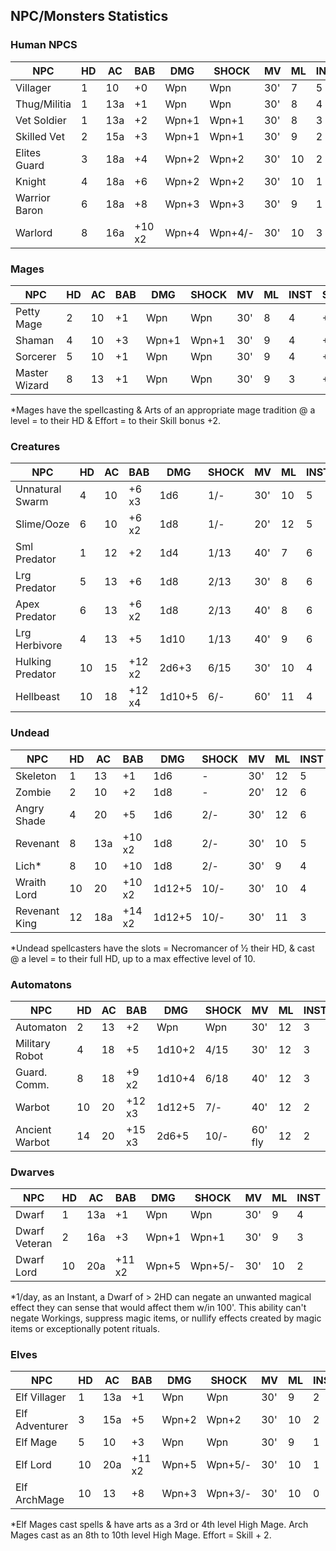 ## NPC/Monsters Statistics

### Human NPCS

| NPC | HD | AC | BAB | DMG | SHOCK | MV | ML | INST | SKL | SV |
|-----|----|----|-----|-----|-------|----|----|------|-----|----|
| Villager | 1 | 10 | +0 | Wpn | Wpn | 30' | 7 | 5 | +1 | 15+ |
| Thug/Militia | 1 | 13a | +1 | Wpn | Wpn | 30' | 8 | 4 | +1 | 15+ |
| Vet Soldier | 1 | 13a | +2 | Wpn+1 | Wpn+1 | 30' | 8 | 3 | +1 | 15+ |
| Skilled Vet | 2 | 15a | +3 | Wpn+1 | Wpn+1 | 30' | 9 | 2 | +1 | 14+ |
| Elites Guard | 3 | 18a | +4 | Wpn+2 | Wpn+2 | 30' | 10 | 2 | +2 | 14+ |
| Knight | 4 | 18a | +6 | Wpn+2 | Wpn+2 | 30' | 10 | 1 | +2 | 13+ |
| Warrior Baron | 6 | 18a | +8 | Wpn+3 | Wpn+3 | 30' | 9 | 1 | +2 | 12+ |
| Warlord | 8 | 16a | +10 x2 | Wpn+4 | Wpn+4/- | 30' | 10 | 3 | +2 | 11+ |

### Mages

| NPC | HD | AC | BAB | DMG | SHOCK | MV | ML | INST | SKL | SV |
|-----|----|----|-----|-----|-------|----|----|------|-----|----|
| Petty Mage | 2 | 10 | +1 | Wpn | Wpn | 30' | 8 | 4 | +1 | 14+ |
| Shaman | 4 | 10 | +3 | Wpn+1 | Wpn+1 | 30' | 9 | 4 | +1 | 13+ |
| Sorcerer | 5 | 10 | +1 | Wpn | Wpn | 30' | 9 | 4 | +2 | 13+ |
| Master Wizard | 8 | 13 | +1 | Wpn | Wpn | 30' | 9 | 3 | +2 | 11+ |

*Mages have the spellcasting & Arts of an appropriate mage tradition @ a level = to their HD & Effort = to their Skill bonus +2.

### Creatures

| NPC | HD | AC | BAB | DMG | SHOCK | MV | ML | INST | SKL | SV |
|-----|----|----|-----|-----|-------|----|----|------|-----|----|
| Unnatural Swarm | 4 | 10 | +6 x3 | 1d6 | 1/- | 30' | 10 | 5 | +1 | 13+ |
| Slime/Ooze | 6 | 10 | +6 x2 | 1d8 | 1/- | 20' | 12 | 5 | +1 | 12+ |
| Sml Predator | 1 | 12 | +2 | 1d4 | 1/13 | 40' | 7 | 6 | +1 | 15+ |
| Lrg Predator | 5 | 13 | +6 | 1d8 | 2/13 | 30' | 8 | 6 | +1 | 13+ |
| Apex Predator | 6 | 13 | +6 x2 | 1d8 | 2/13 | 40' | 8 | 6 | +2 | 12+ |
| Lrg Herbivore | 4 | 13 | +5 | 1d10 | 1/13 | 40' | 9 | 6 | +1 | 13+ |
| Hulking Predator | 10 | 15 | +12 x2 | 2d6+3 | 6/15 | 30' | 10 | 4 | +1 | 10+ |
| Hellbeast | 10 | 18 | +12 x4 | 1d10+5 | 6/- | 60' | 11 | 4 | +3 | 10+ |

### Undead

| NPC | HD | AC | BAB | DMG | SHOCK | MV | ML | INST | SKL | SV |
|-----|----|----|-----|-----|-------|----|----|------|-----|----|
| Skeleton | 1 | 13 | +1 | 1d6 | - | 30' | 12 | 5 | +0 | 15+ |
| Zombie | 2 | 10 | +2 | 1d8 | - | 20' | 12 | 6 | +0 | 14+ |
| Angry Shade | 4 | 20 | +5 | 1d6 | 2/- | 30' | 12 | 6 | +1 | 13+ |
| Revenant | 8 | 13a | +10 x2 | 1d8 | 2/- | 30' | 10 | 5 | +2 | 11+ |
| Lich* | 8 | 10 | +10 | 1d8 | 2/- | 30' | 9 | 4 | +2 | 11+ |
| Wraith Lord | 10 | 20 | +10 x2 | 1d12+5 | 10/- | 30' | 10 | 4 | +2 | 10+ |
| Revenant King | 12 | 18a | +14 x2 | 1d12+5 | 10/- | 30' | 11 | 3 | +2 | 9+ |

*Undead spellcasters have the slots = Necromancer of ½ their HD, & cast @ a level = to their full HD, up to a max effective level of 10.

### Automatons

| NPC | HD | AC | BAB | DMG | SHOCK | MV | ML | INST | SKL | SV |
|-----|----|----|-----|-----|-------|----|----|------|-----|----|
| Automaton | 2 | 13 | +2 | Wpn | Wpn | 30' | 12 | 3 | +1 | 14+ |
| Military Robot | 4 | 18 | +5 | 1d10+2 | 4/15 | 30' | 12 | 3 | +1 | 13+ |
| Guard. Comm. | 8 | 18 | +9 x2 | 1d10+4 | 6/18 | 40' | 12 | 3 | +2 | 11+ |
| Warbot | 10 | 20 | +12 x3 | 1d12+5 | 7/- | 40' | 12 | 2 | +2 | 10+ |
| Ancient Warbot | 14 | 20 | +15 x3 | 2d6+5 | 10/- | 60' fly | 12 | 2 | +2 | 8+ |

### Dwarves

| NPC | HD | AC | BAB | DMG | SHOCK | MV | ML | INST | SKL | SV |
|-----|----|----|-----|-----|-------|----|----|------|-----|----|
| Dwarf | 1 | 13a | +1 | Wpn | Wpn | 30' | 9 | 4 | +1 | 15+ |
| Dwarf Veteran | 2 | 16a | +3 | Wpn+1 | Wpn+1 | 30' | 9 | 3 | +1 | 14+ |
| Dwarf Lord | 10 | 20a | +11 x2 | Wpn+5 | Wpn+5/- | 30' | 10 | 2 | +2 | 10+ |

*1/day, as an Instant, a Dwarf of > 2HD can negate an unwanted magical effect they can sense that would affect them w/in 100'. This ability can't negate Workings, suppress magic items, or nullify effects created by magic items or exceptionally potent rituals.

### Elves

| NPC | HD | AC | BAB | DMG | SHOCK | MV | ML | INST | SKL | SV |
|-----|----|----|-----|-----|-------|----|----|------|-----|----|
| Elf Villager | 1 | 13a | +1 | Wpn | Wpn | 30' | 9 | 2 | +2 | 15+ |
| Elf Adventurer | 3 | 15a | +5 | Wpn+2 | Wpn+2 | 30' | 10 | 2 | +2 | 14+ |
| Elf Mage | 5 | 10 | +3 | Wpn | Wpn | 30' | 9 | 1 | +2 | 13+ |
| Elf Lord | 10 | 20a | +11 x2 | Wpn+5 | Wpn+5/- | 30' | 10 | 1 | +3 | 10+ |
| Elf ArchMage | 10 | 13 | +8 | Wpn+3 | Wpn+3/- | 30' | 10 | 0 | +4 | 10+ |

*Elf Mages cast spells & have arts as a 3rd or 4th level High Mage. Arch Mages cast as an 8th to 10th level High Mage. Effort = Skill + 2.